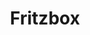 ---
title: Fritzbox
descripton: Tutorials rund um das Thema Fritzbox
menu:
  sidebar:
    name: Fritzbox
    identifier: fritzbox
    weight: 800
tags: ["fritzbox"]
categories: ["Tutorials"]
---